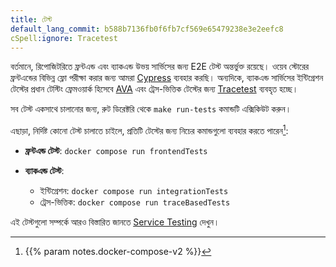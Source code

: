 ```yaml
---
title: টেস্ট
default_lang_commit: b588b7136fb0f6fb7cf569e65479238e3e2eefc8
cSpell:ignore: Tracetest
---
```


বর্তমানে, রিপোজিটরিতে ফ্রন্টএন্ড এবং ব্যাকএন্ড উভয় সার্ভিসের জন্য E2E টেস্ট অন্তর্ভুক্ত রয়েছে। ওয়েব স্টোরের ফ্রন্টএন্ডের বিভিন্ন ফ্লো পরীক্ষা করার জন্য আমরা [Cypress](https://www.cypress.io/) ব্যবহার করছি। অন্যদিকে, ব্যাকএন্ড সার্ভিসের ইন্টিগ্রেশন টেস্টের প্রধান টেস্টিং ফ্রেমওয়ার্ক হিসেবে [AVA](https://avajs.dev) এবং ট্রেস-ভিত্তিক টেস্টের জন্য [Tracetest](https://tracetest.io/) ব্যবহৃত হচ্ছে।

সব টেস্ট একসাথে চালানোর জন্য, রুট ডিরেক্টরি থেকে `make run-tests` কমান্ডটি এক্সিকিউট করুন।

এছাড়া, নির্দিষ্ট কোনো টেস্ট চালাতে চাইলে, প্রতিটি টেস্টের জন্য নিচের কমান্ডগুলো ব্যবহার করতে পারেন[^1]:

- **ফ্রন্টএন্ড টেস্ট**: `docker compose run frontendTests`

- **ব্যাকএন্ড টেস্ট**:
  - ইন্টিগ্রেশন: `docker compose run integrationTests`
  - ট্রেস-ভিত্তিক: `docker compose run traceBasedTests`

এই টেস্টগুলো সম্পর্কে আরও বিস্তারিত জানতে [Service Testing](https://github.com/open-telemetry/opentelemetry-demo/tree/main/test) দেখুন।

[^1]: {{% param notes.docker-compose-v2 %}}
